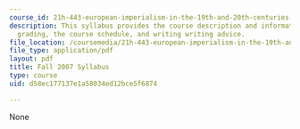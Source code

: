 ```yaml
---
course_id: 21h-443-european-imperialism-in-the-19th-and-20th-centuries-spring-2006
description: This syllabus provides the course description and information on requirements,
  grading, the course schedule, and writing writing advice.
file_location: /coursemedia/21h-443-european-imperialism-in-the-19th-and-20th-centuries-spring-2006/d58ec177137e1a58034ed12bce5f6874_MIT21H_443s06_syllf07.pdf
file_type: application/pdf
layout: pdf
title: Fall 2007 Syllabus
type: course
uid: d58ec177137e1a58034ed12bce5f6874

---
```

None